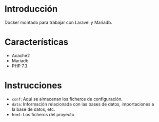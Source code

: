 # Introducción

Docker montado para trabajar con Laravel y Mariadb.

# Características

* Aoache2
* Mariadb
* PHP 7.3

# Instrucciones

* `conf`: Aqui se almacenan los ficheros de configuración.
* `data`: Información relacionada con las bases de datos, importaciones a la base de datos, etc.
* `html`: Los ficheros del proyecto.